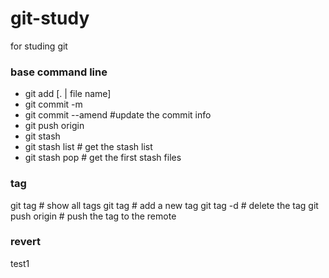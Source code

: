 # git-study
for studing git

### base command line
- git add [. | file name]
- git commit -m <info>
- git commit --amend #update the commit info
- git push origin <branch name>
- git stash
- git stash list # get the stash list
- git stash pop # get the first stash files

### tag
git tag # show all tags
git tag <tag name> # add a new tag
git tag -d <tag name> # delete the tag
git push origin <tag name> # push the tag to the remote

### revert
test1
